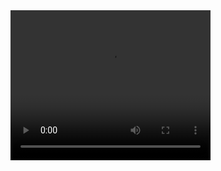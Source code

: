 <video width="320" height="240" controls>
  <source src="demo.mp4" type="video/mp4">
  Your browser does not support the video tag.
</video>